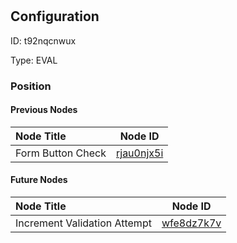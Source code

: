 # <nil>
## Configuration
ID:  t92nqcnwux

Type: EVAL 








### Position

#### Previous Nodes
| Node Title | Node ID |
| :------------- | ------------ |
| Form Button Check | [rjau0njx5i](./rjau0njx5i.md) | 
 
 #### Future Nodes
| Node Title | Node ID |
| :------------- | ------------ |
| Increment Validation Attempt |[wfe8dz7k7v](./wfe8dz7k7v.md) | 